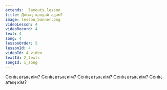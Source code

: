 ```yaml
---
extends: _layouts.lesson
title: Досың қандай адам?
image: lesson_banner.png
videoLesson: 4
videoRecord: 4
text: 4
song: 4
lessonOrder: 5
lessonId: 4
videoId: 4_video
textId: 2_texts
songId: 1_song
---
```


Сенің атың кім?
Сенің атың кім?
Сенің атың кім?
Сенің атың кім?
Сенің атың кім?
